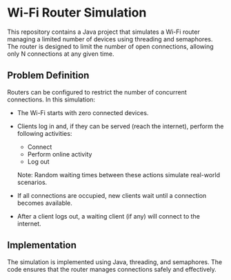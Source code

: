 # Wi-Fi Router Simulation

This repository contains a Java project that simulates a Wi-Fi router managing a limited number of devices using threading and semaphores. The router is designed to limit the number of open connections, allowing only N connections at any given time.

## Problem Definition

Routers can be configured to restrict the number of concurrent connections. In this simulation:

- The Wi-Fi starts with zero connected devices.
- Clients log in and, if they can be served (reach the internet), perform the following activities:
    - Connect
    - Perform online activity
    - Log out

    Note: Random waiting times between these actions simulate real-world scenarios.

- If all connections are occupied, new clients wait until a connection becomes available.

- After a client logs out, a waiting client (if any) will connect to the internet.

## Implementation

The simulation is implemented using Java, threading, and semaphores. The code ensures that the router manages connections safely and effectively.
